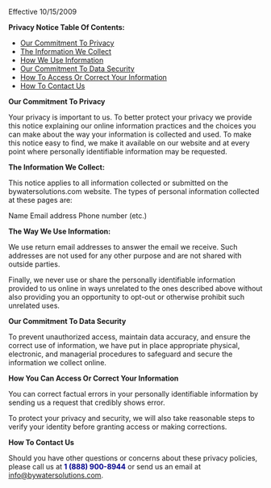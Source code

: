 Effective 10/15/2009

<strong>Privacy Notice Table Of Contents:</strong>
<ul>
 	<li><a href="#privacy">Our Commitment To Privacy</a></li>
 	<li><a href="#info">The Information We Collect</a></li>
 	<li><a href="#uses">How We Use Information</a></li>
 	<li><a href="#commitment">Our Commitment To Data Security</a></li>
 	<li><a href="#correct">How To Access Or Correct Your Information</a></li>
 	<li><a href="#contact">How To Contact Us</a></li>
</ul>
<a name="privacy"></a><strong>Our Commitment To Privacy</strong>

Your privacy is important to us. To better protect your privacy we provide this notice explaining our online information practices and the choices you can make about the way your information is collected and used. To make this notice easy to find, we make it available on our website and at every point where personally identifiable information may be requested.

<a name="info"></a><strong>The Information We Collect:</strong>

This notice applies to all information collected or submitted on the bywatersolutions.com website. The types of personal information collected at these pages are:

Name
Email address
Phone number
(etc.)

<a name="uses"></a><strong>The Way We Use Information:</strong>

We use return email addresses to answer the email we receive. Such addresses are not used for any other purpose and are not shared with outside parties.

Finally, we never use or share the personally identifiable information provided to us online in ways unrelated to the ones described above without also providing you an opportunity to opt-out or otherwise prohibit such unrelated uses.

<a name="commitment"></a><strong>Our Commitment To Data Security</strong>

To prevent unauthorized access, maintain data accuracy, and ensure the correct use of information, we have put in place appropriate physical, electronic, and managerial procedures to safeguard and secure the information we collect online.

<a name="correct"></a><strong>How You Can Access Or Correct Your Information</strong>

You can correct factual errors in your personally identifiable information by sending us a request that credibly shows error.

To protect your privacy and security, we will also take reasonable steps to verify your identity before granting access or making corrections.

<a name="contact"></a><strong>How To Contact Us</strong>

Should you have other questions or concerns about these privacy policies, please call us at <strong><span style="color: darkblue;">1 (888) 900-8944</span></strong> or send us an email at info@bywatersolutions.com.